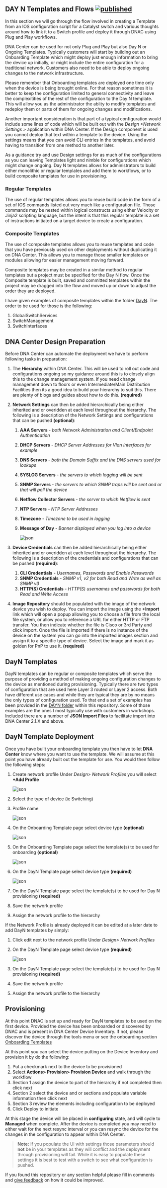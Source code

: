 ## DAY N Templates and Flows [![published](https://static.production.devnetcloud.com/codeexchange/assets/images/devnet-published.svg)](https://developer.cisco.com/codeexchange/github/repo/kebaldwi/DNAC-TEMPLATES)

In this section we will go through the flow involved in creating a Template from an IOS configuration script for a Catalyst switch and various thoughts around how to link it to a Switch profile and deploy it through DNAC using Plug and Play workflows.

DNA Center can be used for not only Plug and Play but also Day N or Ongoing Templates. Typically customers will start by building out an Onboarding Template which might deploy just enough information to bring the device up initially, or might include the entire configuration for a traditional network. Customers also need to be able to deploy ongoing changes to the network infrastructure.

Please remember that Onboarding templates are deployed one time only when the device is being brought online. For that reason sometimes it is better to keep the configuration limited to general connectivity and leave the complexitities of the rest of the configuration to the Day N template. This will allow you as the administrator the ablity to modify templates and redeploy them or parts of them for ongoing changes and modifications.

Another important consideration is that part of a typical configuration would include some lines of code which will be built out with the *Design >Network Settings >* application within DNA Center. If the Design component is used you cannot deploy that text within a template to the device. Using the settings means that you can avoid CLI entries in the templates, and avoid having to transition from one method to another later.

As a guidance try and use Design settings for as much of the configurations as you can leaving Templates light and nimble for configurations which might change ongoing. Day N templates allows for administrators to build either monolithic or regular templates and add them to workflows, or to build composite templates for use in provisioning. 

### Regular Templates

The use of regular templates allows you to reuse build code in the form of a set of IOS commands listed out very much like a configuration file. Those commands may be nested within logical constructs using either Velocity or Jinja2 scripting language, but the intent is that this regular template is a set of instructions initiated on a target device to create a configuration.

### Composite Templates

The use of composite templates allows you to reuse templates and code that you have previously used on other deployments without duplicating it on DNA Center. This allows you to manage those smaller templates or modules allowing for easier management moving forward.

Composite templates may be created in a similar method to regular templates but a project must be specified for the Day N flow. Once the Composite template is built, saved and committed templates within the project may be dragged into the flow and moved up or down to adjust the order they are deployed.

I have given examples of composite templates within the folder [DayN](./DAYN). The order to be used for those is the following:

1. GlobalSwitchServices
2. SwitchManagement
3. SwitchInterfaces

## DNA Center Design Preparation

Before DNA Center can automate the deployment we have to perform following tasks in preparation:

1. The **Hierarchy** within DNA Center. This will be used to roll out code and configurations ongoing so my guidance around this is to closely align this to the change management system. If you need change management down to floors or even Intermediate/Main Distribution Facilities then its a good idea to build your hierarchy to suit this. There are plenty of blogs and guides about how to do this. **(required)**
2. **Network Settings** can then be added hierarchically being either inherited and or overidden at each level throughout the hierarchy. The following is a description of the Network Settings and configurations that can be pushed **(optional)**:
   1. **AAA Servers** - *both Network Administration and Client/Endpoint Authentication*
   2. **DHCP Servers** - *DHCP Server Addresses for Vlan Interfaces for example*
   3. **DNS Servers** - *both the Domain Suffix and the DNS servers used for lookups*
   4. **SYSLOG Servers** - *the servers to which logging will be sent*
   5. **SNMP Servers** - *the servers to which SNMP traps will be sent and or that will poll the device*
   6. **Netflow Collector Servers** - *the server to which Netflow is sent*
   7. **NTP Servers** - *NTP Server Addresses*
   8. **Timezone** - *Timezone to be used in logging*
   9. **Message of Day** - *Banner displayed when you log into a device*

      ![json](images/DesignSettings.png?raw=true "Import JSON")

3. **Device Credentials** can then be added hierarchically being either inherited and or overidden at each level throughout the hierarchy. The following is a description of the credentials and configurations that can be pushed **(required)**:
   1. **CLI Credentials** - *Usernames, Passwords and Enable Passwords*
   2. **SNMP Credentials** - *SNMP v1, v2 for both Read and Write as well as SNMP v3*
   3. **HTTP(S) Credentials** - *HTTP(S) usernames and passwords for both Read and Write Access*
4. **Image Repository** should be populated with the image of the network device you wish to deploy. You can import the image using the **+Import** link which will open a popup allowing you to choose a file from the local file system, or allow you to reference a URL for either HTTP or FTP transfer. You then indicate whether the file is Cisco or 3rd Party and click import. Once the file is imported if there is no instance of the device on the system you can go into the imported images section and assign it to a specific type of device. Select the image and mark it as golden for PnP to use it. **(required)**

## DayN Templates

DayN templates can be regular or composite templates which serve the purpose of providing a method of making ongoing configuration changes to the device as mentioned during provisioning. Typically there are two types of configuration that are used here Layer 3 routed or Layer 2 access. Both have different use cases and while they are typical they are by no means the only types of configuration used. To that end a set of examples has been provided in the [DAYN folder](./DAYN) within this repository. Some of those examples are the ones I most typically use with customers in workshops. Included there are a number of **JSON Import Files** to facilitate import into DNA Center 2.1.X and above.

## DayN Template Deployment

Once you have built your onboarding template you then have to let **DNA Center** know where you want to use the template. We will assume at this point you have already built out the template for use. You would then follow the following steps:
   1. Create network profile Under *Design> Network Profiles* you will select **+Add Profile**

      ![json](images/NetworkProfile.png?raw=true "Import JSON")
   
   2. Select the type of device (ie Switching)
   3. Profile name 
   
      ![json](images/NetworkProfileTabs.png?raw=true "Import JSON")
   
   4. On the Onboarding Template page select device type **(optional)**
   
      ![json](images/OnboardingDevice.png?raw=true "Import JSON")
   
   5. On the Onboarding Template page select the template(s) to be used for onboarding **(optional)**
   
      ![json](images/OnboardingTemplate.png?raw=true "Import JSON")
   
   6. On the DayN Template page select device type **(required)**
   
      ![json](images/DayNtemplates.png?raw=true "Import JSON")
   
   7. On the DayN Template page select the template(s) to be used for Day N provisioning **(required)**
   8. Save the network profile
   9. Assign the network profile to the hierarchy

If the Network Profile is already deployed it can be edited at a later date to add DayN templates by simply:
   1. Click edit next to the network profile Under *Design> Network Profiles*  
   2. On the DayN Template page select device type **(required)**

      ![json](images/DayNtemplates.png?raw=true "Import JSON")
      
   3. On the DayN Template page select the template(s) to be used for Day N provisioning **(required)**
   4. Save the network profile
   5. Assign the network profile to the hierarchy

## Provisioning

At this point DNAC is set up and ready for DayN templates to be used on the first device. Provided the device has been onboarded or discovered by DNAC and is present in DNA Center Device Inventory. If not, please discover the device through the tools menu or see the onboarding section [Onboarding Templates](./Onboarding.md)

At this point you can select the device putting on the Device Inventory and provision it by do the following:

   1. Put a checkmark next to the device to be provisioned
   2. Select **Actions> Provision> Provision Device** and walk through the workflow
   3. Section 1 assign the device to part of the hierarchy if not completed then click next
   4. Section 2 select the device and or sections and populate variable information then click next
   5. Section 3 review the elements including configuration to be deployed
   6. Click Deploy to initiate
   
At this stage the device will be placed in **configuring** state, and will cycle to **Managed** when complete. After the device is completed you may need to either wait for the next resync interval or you can resync the device for the changes in the configuration to appear within DNA Center.
   
> **Note:** If you populate the UI with settings those parameters should **not** be in your templates as they will conflict and the deployment through provisioning will fail. While it is easy to populate these settings it is best to test with a switch to see what configuration is pushed.

If you found this repository or any section helpful please fill in comments and [give feedback](https://app.smartsheet.com/b/form/f75ce15c2053435283a025b1872257fe) on how it could be improved.
